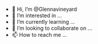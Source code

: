 - 👋 Hi, I’m @Glennavineyard
- 👀 I’m interested in ...
- 🌱 I’m currently learning ...
- 💞️ I’m looking to collaborate on ...
- 📫 How to reach me ...

<!---
Glennavineyard/Glennavineyard is a ✨ special ✨ repository because its `README.md` (this file) appears on your GitHub profile.
You can click the Preview link to take a look at your changes.
--->
